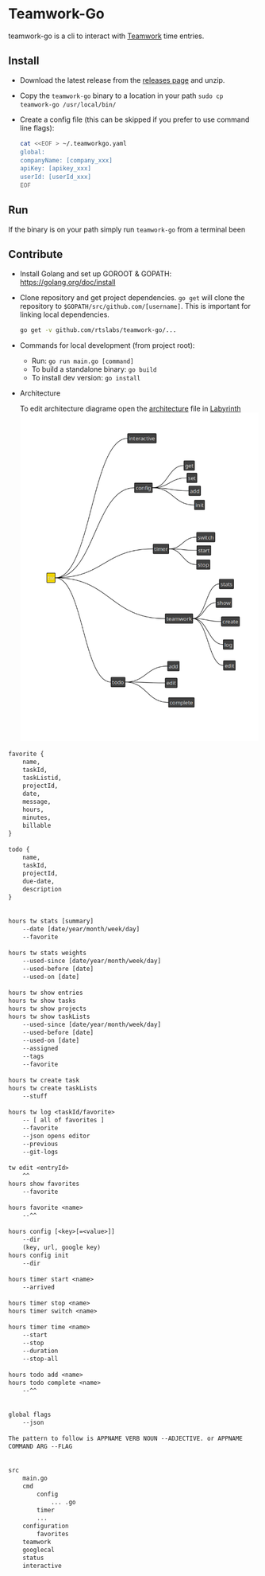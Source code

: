 # Teamwork-Go

teamwork-go is a cli to interact with [Teamwork](https://www.teamwork.com/) time entries.

## Install

* Download the latest release from the [releases page](https://github.com/rtslabs/teamwork-go/releases) and unzip.
* Copy the `teamwork-go` binary to a location in your path `sudo cp teamwork-go /usr/local/bin/`
* Create a config file (this can be skipped if you prefer to use command line flags):

    ```bash
    cat <<EOF > ~/.teamworkgo.yaml
    global:
    companyName: [company_xxx]
    apiKey: [apikey_xxx]
    userId: [userId_xxx]
    EOF
    ```

## Run

If the binary is on your path simply run `teamwork-go` from a terminal
been
## Contribute

* Install Golang and set up GOROOT & GOPATH: https://golang.org/doc/install
* Clone repository and get project dependencies. `go get` will clone the repository to `$GOPATH/src/github.com/[username]`. This is important for linking local dependencies.

    ```bash
    go get -v github.com/rtslabs/teamwork-go/...
    ```

* Commands for local development (from project root):
    * Run: `go run main.go [command]`
    * To build a standalone binary: `go build`
    * To install dev version: `go install`

* Architecture

    To edit architecture diagrame open the [architecture](architecture.mapz) file in [Labyrinth](https://people.gnome.org/~dscorgie/labyrinth.html)
    ![arch:](architecture2.png)


```
favorite {
    name,
    taskId,
    taskListid,
    projectId,
    date,
    message,
    hours,
    minutes,
    billable
}

todo {
    name,
    taskId,
    projectId,
    due-date,
    description
}


hours tw stats [summary]
    --date [date/year/month/week/day]
    --favorite

hours tw stats weights
    --used-since [date/year/month/week/day]
    --used-before [date]
    --used-on [date]

hours tw show entries
hours tw show tasks
hours tw show projects
hours tw show taskLists
    --used-since [date/year/month/week/day]
    --used-before [date]
    --used-on [date]
    --assigned
    --tags
    --favorite

hours tw create task
hours tw create taskLists
    --stuff

hours tw log <taskId/favorite>
    -- [ all of favorites ]
    --favorite
    --json opens editor
    --previous
    --git-logs

tw edit <entryId>
    ^^
hours show favorites
    --favorite

hours favorite <name>
    --^^

hours config [<key>[=<value>]]
    --dir
    (key, url, google key)
hours config init
    --dir

hours timer start <name>
    --arrived

hours timer stop <name>
hours timer switch <name>

hours timer time <name>
    --start
    --stop
    --duration
    --stop-all

hours todo add <name>
hours todo complete <name>
    --^^


global flags
    --json

The pattern to follow is APPNAME VERB NOUN --ADJECTIVE. or APPNAME COMMAND ARG --FLAG


src
    main.go
    cmd
        config
            ... .go
        timer
        ...
    configuration
        favorites
    teamwork
    googlecal
    status
    interactive
```